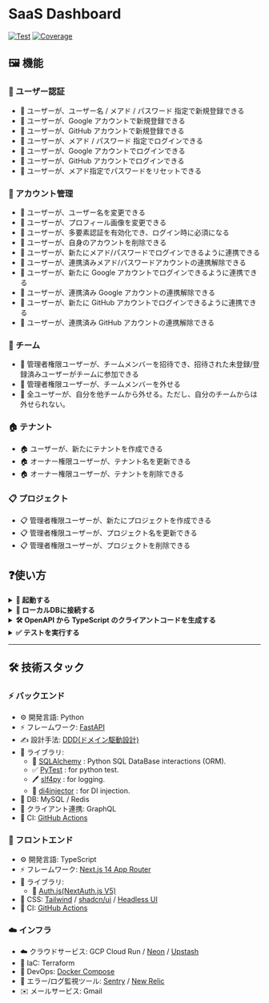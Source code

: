 # SaaS Dashboard
<a href="https://github.com/gtaiyou24/saas-dashboard/actions?query=workflow%3ATest" target="_blank"><img src="https://github.com/gtaiyou24/saas-dashboard/workflows/Test/badge.svg" alt="Test"></a>
<a href="https://coverage-badge.samuelcolvin.workers.dev/redirect/gtaiyou24/saas-dashboard" target="_blank"><img src="https://coverage-badge.samuelcolvin.workers.dev/gtaiyou24/saas-dashboard.svg" alt="Coverage"></a>

## 🖼️ 機能
### 🔐 ユーザー認証

 - 🔐 ユーザーが、ユーザー名 / メアド / パスワード 指定で新規登録できる
 - 🔐 ユーザーが、Google アカウントで新規登録できる
 - 🔐 ユーザーが、GitHub アカウントで新規登録できる
 - 🔐 ユーザーが、メアド / パスワード 指定でログインできる
 - 🔐 ユーザーが、Google アカウントでログインできる
 - 🔐 ユーザーが、GitHub アカウントでログインできる
 - 🔐 ユーザーが、メアド指定でパスワードをリセットできる

### 👤 アカウント管理

 - 👤 ユーザーが、ユーザー名を変更できる
 - 👤 ユーザーが、プロフィール画像を変更できる
 - 👤 ユーザーが、多要素認証を有効化でき、ログイン時に必須になる
 - 👤 ユーザーが、自身のアカウントを削除できる
 - 👤 ユーザーが、新たにメアド/パスワードでログインできるように連携できる
 - 👤 ユーザーが、連携済みメアド/パスワードアカウントの連携解除できる
 - 👤 ユーザーが、新たに Google アカウントでログインできるように連携できる
 - 👤 ユーザーが、連携済み Google アカウントの連携解除できる
 - 👤 ユーザーが、新たに GitHub アカウントでログインできるように連携できる
 - 👤 ユーザーが、連携済み GitHub アカウントの連携解除できる

### 👥 チーム

 - 👥 管理者権限ユーザーが、チームメンバーを招待でき、招待された未登録/登録済みユーザーがチームに参加できる
 - 👥 管理者権限ユーザーが、チームメンバーを外せる
 - 👥 全ユーザーが、自分を他チームから外せる。ただし、自分のチームからは外せられない。

### 🏠 テナント

 - 🏠 ユーザーが、新たにテナントを作成できる
 - 🏠 オーナー権限ユーザーが、テナント名を更新できる
 - 🏠 オーナー権限ユーザーが、テナントを削除できる

### 📋 プロジェクト

 - 📋 管理者権限ユーザーが、新たにプロジェクトを作成できる
 - 📋 管理者権限ユーザーが、プロジェクト名を更新できる
 - 📋 管理者権限ユーザーが、プロジェクトを削除できる

## ❓使い方
<details><summary><b>🏃 起動する</b></summary>

**Step.1** : Create a `.env` file at `./backend` folder.
```bash
cp backend/.env.local backend/.env
```

**Step.2** : Then run `docker-compose up` to start the server.
```bash
docker-compose up --build
```

 - [Front](http://localhost:3000)
 - [Swagger UI](http://localhost:8000/docs)
 - [MailHog](http://0.0.0.0:8025/)

</details>

<details><summary><b>🔌 ローカルDBに接続する</b></summary>

Connect to Redis
```bash
redis-cli
```

Connect to MySQL
```bash
mysql -h 127.0.0.1 -P 3306 -u user -p
# Enter password: pass
```

</details>

<details><summary><b>🛠️ OpenAPI から TypeScript のクライアントコードを生成する</b></summary>

```bash
cd frontend
npm run generate-client
```

Appendix

 - [openapi-typescript | OpenAPI TypeScript](https://openapi-ts.pages.dev/introduction)

</details>

<details><summary><b>✅ テストを実行する</b></summary>

```bash
pip install pytest pytest-env httpx
pytest -v ./test
```

</details>

---
## 🛠️ 技術スタック
### ⚡️ バックエンド

 - ⚙️ 開発言語: Python
 - ⚡️ フレームワーク: [FastAPI](https://fastapi.tiangolo.com/)
 - ✍️ 設計手法: [DDD(ドメイン駆動設計)](https://amzn.to/4gjk6AQ)
 - 🧰 ライブラリ:
   - 💾 [SQLAlchemy](https://www.sqlalchemy.org/) : Python SQL DataBase interactions (ORM).
   - ✅ [PyTest](https://docs.pytest.org/en/stable/) : for python test.
   - 🖊️ [slf4py](https://pypi.org/project/slf4py/) : for logging.
   - 🔌 [di4injector](https://pypi.org/project/di4injector/) : for DI injection.
 - 💾 DB: MySQL / Redis
 - 🔀 クライアント連携: GraphQL
 - 🚀 CI: [GitHub Actions](https://docs.github.com/ja/actions)

### 🚀 フロントエンド

 - ⚙️ 開発言語: TypeScript
 - ⚡️ フレームワーク: [Next.js 14 App Router](https://nextjs.org/docs)
 - 🧰 ライブラリ:
   - 🔐 [Auth.js(NextAuth.js V5)](https://authjs.dev/)
 - 🎨 CSS: [Tailwind](https://tailwindcss.com/) / [shadcn/ui](https://ui.shadcn.com/) / [Headless UI](https://headlessui.com/)
 - 🚀 CI: [GitHub Actions](https://docs.github.com/ja/actions)

### ☁️ インフラ

 - ☁️ クラウドサービス: GCP Cloud Run / [Neon](https://neon.tech/) / [Upstash](https://upstash.com/)
 - 🚀 IaC: Terraform
 - 🐋 DevOps: [Docker Compose](https://www.docker.com)
 - 🚨 エラー/ログ監視ツール: [Sentry](https://sentry.io/welcome/) / [New Relic](https://newrelic.com/jp)
 - ✉️ メールサービス: Gmail
